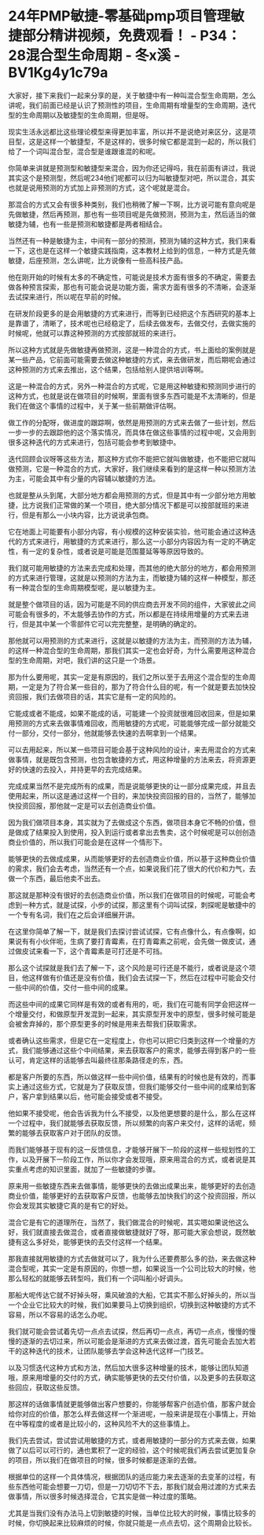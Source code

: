 # 24年PMP敏捷-零基础pmp项目管理敏捷部分精讲视频，免费观看！ - P34：28混合型生命周期 - 冬x溪 - BV1Kg4y1c79a

大家好，接下来我们一起来分享的是，关于敏捷中有一种叫混合型生命周期，怎么讲呢，我们前面已经是认识了预测性的项目，生命周期有增量型的生命周期，迭代型的生命周期以及敏捷型的生命周期，但是呀。

现实生活永远都比这些理论模型来得更加丰富，所以并不是说绝对来区分，这是项目型，这是这样一个敏捷型，不是这样的，很多时候它都是混到一起的，所以我们给了一个词叫混合型，混合型是谁跟谁混的和呢。

你简单来讲就是预测型和敏捷型来混合，因为你还记得吗，我在前面有讲过，我说其实这个是预测型，然后呢234他们呢都可以归为叫敏捷型对吧，所以混合，其实也就是说用预测的方式加上非预测的方式，这个呢就是混合。

那混合的方式又会有很多种类别，我们也稍微了解一下啊，比方说可能有意向呢是先做敏捷，然后再预测，那也有一些项目呢是先做预测，预测为主，然后适当的做敏捷为辅，也有一些是预测和敏捷都是两者相结合。

当然还有一种是敏捷为主，中间有一部分的预测，预测为辅的这种方式，我们来看一下，这也是在这样一个敏捷实践指南，这本教材上给到的信息，一种方式是先做敏捷，后座预测，怎么讲呢，比方说像有一些高科技产品。

他在刚开始的时候有太多的不确定性，可能说是技术方面有很多的不确定，需要去做各种预言探索，那也有可能会说是功能方面，需求方面有很多的不清晰，会逐渐去试探来进行，所以呢在早前的时候。

在研发阶段更多的是会用敏捷的方式来进行，而等到已经把这个东西研究的基本上是靠谱了，清晰了，技术呢也已经稳定了，后续去做发布，去做交付，去做实施的时候呢，他就可以靠这种预测的方式按部就班的来进行。

所以这种方式就是先做敏捷再做预测，这是一种混合的方式，书上面给的案例就是某一些产品，它前面可能需要去做这种敏捷的方式，来去做研发，而后期呢会通过这种预测的方式来去推出，这个结果，包括给别人提供培训等啊。

这是一种混合的方式，另外一种混合的方式呢，它是用这种敏捷和预测同步进行的这种方式，也就是说在做项目的时候啊，里面有很多东西可能是不太清晰的，但是我们在做这个事情的过程中，关于某一些前期做评估啊。

做工作的分配呀，做进度的跟踪啊，依然是用预测的方式来去做了一些计划，然后一步一步的去跟踪他的这个落实情况，而具体在做这些事情的过程中呢，又会用到很多这种迭代的方式来进行，包括可能会参考到敏捷中。

迭代回顾会议呀等这些方法，那这种方式你不能把它就叫做敏捷，也不能把它就叫做预测，它是一种混合的方式，大家好，我们继续来看到的是这样一种以预测方法为主，可能会其中有少量的内容辅以敏捷的方法。

也就是整从头到尾，大部分地方都会用预测的方式，但是其中有一少部分地方用敏捷，比方说我们正常做的某一个项目，绝大部分情况下都是可以按部就班的来进行，但是有那么一小块内容，比方说说承包商。

它在地面上可能要有小部分内容，有小规模的这种安装实验，他可能会通过这种迭代的方式来进行，用敏捷的方式来进行，那么这一小部分内容因为有一定的不确定性，有一定的复杂性，或者说是可能是范围蔓延等等原因导致的。

我们就可能用敏捷的方法来去完成和处理，而其他的绝大部分的地方，都会用预测的方式来进行管理，这就是以预测的方法为主，而敏捷为辅的这样一种模型，那还有一种混合型的生命周期模型呢，是以敏捷为主。

就是整个做项目的话，因为可能是不同的供应商去开发不同的组件，大家彼此之间可能会有很多的，不太能够去协作的方式，所以都是在持续用增量的方式来去进行，但是其中某一个零部件它可以完完整整，是明确的确定的。

那他就可以用预测的方式来进行，这就是以敏捷的方法为主，而预测的方法为辅，的这样一种混合型的生命周期，那我们其实一定也会好奇，为什么需要用这种混合型的生命周期，对吧，我们讲的这只是一个场景。

那为什么要用呢，其实一定是有原因的，我们之所以至于去用这个混合型的生命周期，一定是为了符合某一些目的，那为了符合什么目的呢，有一个就是要去加快投资回报，我们去做项目的话，其实它是有一定的风险的。

它能成或者不能成，如果不能成的话，可能建一个投资就很难回收回来，但是如果用预测的方式来去做事情难回收，而用敏捷的方式呢，可能能够完成一部分就能交付一部分，交付一部分，他就能够去快速的去啊拿到一个结果。

可以去用起来，所以某一些项目可能会基于这种风险的设计，来去用混合的方式来做事情，就是既包含预测，也包含敏捷的方式，用这种增量的方法来去，将资源更好的快速的去投入，并持更早的去完成结果。

完成成果当然不是完成所有的成果，而是说能够更快的让一部分成果完成，并且去使用起来，所以这是通过这样一个目的，来加快投资回报的目的，当然了，能够加快投资回报，那他就一定是可以去创造商业价值。

因为我们做项目本身，其实就为了去做成这个东西，做项目本身它不畅的价值，但是做成了结果投入到使用，投入到运行或者拿出去售卖，这个时候呢是可以创创造商业价值的，所以我们可能会是在这样一个情形下。

能够更快的去做成成果，从而能够更好的去创造商业价值，所以基于这种商业价值的需求，我们会去考虑，当然还有一个点，如果说我们花了很大的代价和力气，去做一个东西，最后他卖不出去。

那这就是那种没有很好的去创造商业价值，所以我们在做项目的时候呢，可能会考虑到一种方式，就是试探，小步的试探，那这里有个词叫试探，刺探呢是敏捷中的一个专有名词，我们在之后会详细展开讲。

在这里你简单了解一下，就是我们去探讨尝试试探，它有点像什么，有点像啊，如果说有有小伙伴呃，生病了要打青霉素，在打青霉素之前呢，会先做一做皮试，通过做皮试来看一下，这个青霉素是可打还是不可挡。

那么这个试探就是我们去了解一下，这个风险是可行还是不能行，或者说是这个项目，他这样做有价值还是没有价值，我们会去试探一下，然后在过程中可能会交付一些中间的价值，交付一些中间的成果。

而这些中间的成果它同样是有效的或者有用的，呃，我们在可能有同学会把这样一个增量交付，和做原型开发混到一起来，其实原型开发中的原型，很多时候可能是会被舍弃掉的，那个原型更多的时候是用来去帮我们获取需求。

或者确认这些需求，但是它在一定程度上，你也可以把它归类到这样一个增量的方式，我们能够通过这些个中间结果，来去获取客户的需求，能够去得到客户的一些认可，肯定这样的话能够去叫最终往那条路径走的东，西。

都是客户所要的东西，所以做这样一些中间价值，结果有的时候也是有效的，而事实上通过这些方式，它就是为了获取反馈，但我们能够交付一些中间的成果给到客户，客户拿到结果以后，他可能会接受或者不接受。

他如果不接受呢，他会告诉我为什么不接受，以及他更想要的是什么，那么在这样一个过程中，我们就能够去获取反馈，所以频繁的向客户来交付，这样的话呢，频繁的能够去获取客户对于团队的反馈。

而我们能够基于现有的这一反馈信息，才能够开展下一阶段的这样一些规划性的工作，以及开展下一阶段工作，所以你才会发现哦，原来用混合的方式，或者说是其实重点考虑的知识里面，就加了一些敏捷的步骤。

原来用一些敏捷东西来去做事情，能够更快的去做出成果出来，能够更好的去创造商业价值，能够更好的去获取客户反馈，也能够去加快我们的这个投资回报，所以你会发现其实敏捷它真的是有它的好处。

混合它是有它的道理所在，当然了，我们做混合的时候呢，其实嗯如果说他这么好，我们就直接去做混合，或者直接做敏捷就好了呀，那可能大家会想说，既然敏捷有这么多好处，能够更快的去交付这样一个结果。

那我直接就用敏捷的方式去做就可以了，我为什么还要费那么多的劲，来去做这种混合型呢，其实一定是有原因的，你想一想，如果说当一个公司比较大的时候，他那么轻松的就能够去转型吗，我们有一个词叫船小好调头。

那船大呢传达它就不好掉头呀，乘风破浪的大船，它其实不那么好掉头的，所以当一个企业它比较大的时候，我们如果要马上切换到组织，切换到这种敏捷的方式不容易，所以不容易的话怎么办呢。

我们就可能会尝试着先切一点点去试探，然后再切一点点，再切一点点，慢慢的慢慢的逐渐的去切过来，所以可能会是渐进的方式来去做过渡，首先可能会去加大若干的这种迭代的技术，让团队能够去学会这种迭代这样一门技艺。

以及习惯迭代这种方式和方法，然后加大很多这种增量的技术，能够让团队知道哦，原来用增量的交付的方式，确实能够更快的去交付价值，以及更多的去获取这些回应，获取这些反馈。

那这样的话做事情就更能够做出客户想要的，你能够帮客户创造价值，那客户就会给你对应的价值，那怎么样去做这样一个渐进呢，一般来讲是现在小事情上，开始在中等程度的或者是比较小的，这种风险不大的这些事情上。

我们先去尝试，尝试尝试用敏捷的方式，或者用敏捷的一部分的方式来去做，如果做了以后可以可行的，通也累积了一定的经验，这个时候呢我们再去尝试更加复杂的项目，所以我们在做项目的时候，很多时候都是逐渐的去做。

根据单位的这样一个具体情况，根据团队的适应能力来去逐渐的去变革的过程，有些东西他可能会想要一刀切，但是一刀切切不下去，那我们就会用过渡的方式来去做事情，所以很多时候选择混合，它其实是做一种过度的策略。

尤其是当我们没有办法马上切到敏捷的时候，当单位比较大的时候，事情比较多的时候，你切换起来比较麻烦的时候，你就只能是一点点去切，这个周期会比较长。

